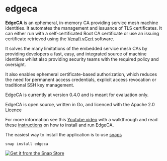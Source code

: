 # edgeca
**EdgeCA** is an ephemeral, in-memory CA providing service mesh machine identities.
It automates the management and issuance of TLS certificates. It can either run with a self-certificated Root CA certificate or use an issuing certificate retrieved using the [Venafi vCert](https://github.com/Venafi/vcert) software.

It solves the many limitations of the embedded service mesh CAs by providing developers a fast, easy, and integrated source of machine identities whilst also providing security teams with the required policy and oversight.  

It also enables ephemeral certificate-based authorization, which reduces the need for permanent access credentials, explicit access revocation or traditional SSH key management. 

EdgeCA is currently at version 0.4.0 and is meant for evaluation only. 


EdgeCA is open source, written in Go, and licenced with the Apache 2.0 Licence

For more information see this [Youtube video](https://youtu.be/vOihT1IbKaE) with a walkthrough and read these [instructions](docs) on how to install and run EdgeCA. 

The easiest way to install the application is to use [snaps](./snap)

```
snap install edgeca
```

[![Get it from the Snap Store](https://snapcraft.io/static/images/badges/en/snap-store-white.svg)](https://snapcraft.io/edgeca)

